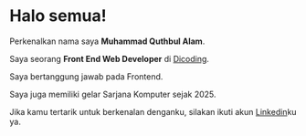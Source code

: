# Halo semua! 

Perkenalkan nama saya **Muhammad Quthbul Alam**.<br>

Saya seorang **Front End Web Developer** di [Dicoding](https://www.dicoding.com/).<br>

Saya bertanggung jawab pada Frontend.<br>

Saya juga memiliki gelar Sarjana Komputer sejak 2025.<br>

Jika kamu tertarik untuk berkenalan denganku, silakan ikuti akun [Linkedin](https://www.linkedin.com/in/muhammad-quthbul-alam-a46933283/)ku ya.
